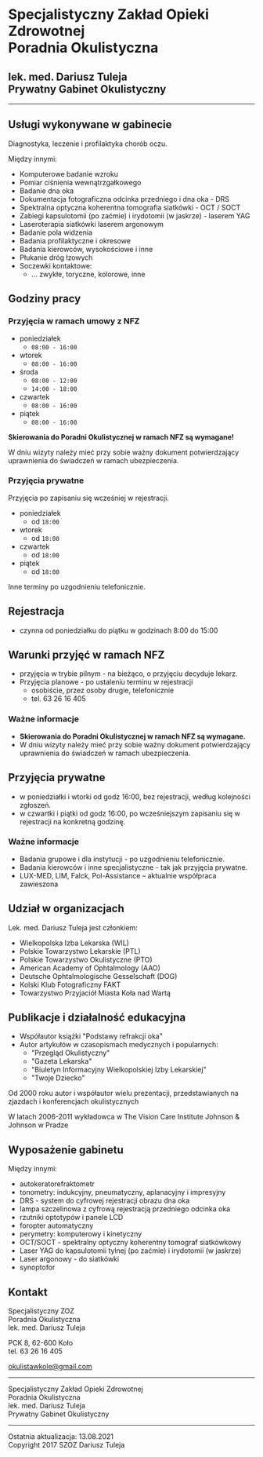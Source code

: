 # Specjalistyczny Zakład Opieki Zdrowotnej<br>Poradnia Okulistyczna<br>

## lek. med. Dariusz Tuleja<br>Prywatny Gabinet Okulistyczny

---

## Usługi wykonywane w gabinecie

Diagnostyka, leczenie i profilaktyka chorób oczu.

Między innymi:

- Komputerowe badanie wzroku
- Pomiar ciśnienia wewnątrzgałkowego
- Badanie dna oka
- Dokumentacja fotograficzna odcinka przedniego i dna oka - DRS
- Spektralna optyczna koherentna tomografia siatkówki - OCT / SOCT
- Zabiegi kapsulotomii (po zaćmie) i irydotomii (w jaskrze) - laserem YAG
- Laseroterapia siatkówki laserem argonowym
- Badanie pola widzenia
- Badania profilaktyczne i okresowe
- Badania kierowców, wysokościowe i inne
- Płukanie dróg łzowych
- Soczewki kontaktowe:
  - ... zwykłe, toryczne, kolorowe, inne

## Godziny pracy

### Przyjęcia w ramach umowy z NFZ

- poniedziałek 
  - `08:00 - 16:00`
- wtorek 
  - `08:00 - 16:00`
- środa 
  - `08:00 - 12:00`
  - `14:00 - 18:00`
- czwartek 
  - `08:00 - 16:00`
- piątek 
  - `08:00 - 16:00`

**Skierowania do Poradni Okulistycznej w ramach NFZ są wymagane!**

W dniu wizyty należy mieć przy sobie ważny dokument potwierdzający uprawnienia do świadczeń w ramach ubezpieczenia.

### Przyjęcia prywatne

Przyjęcia po zapisaniu się wcześniej w rejestracji.

- poniedziałek 
  - od `18:00`
- wtorek 
  - od `18:00`
- czwartek 
  - od `18:00`
- piątek 
  - od `18:00`

Inne terminy po uzgodnieniu telefonicznie.

## Rejestracja

- czynna od poniedziałku do piątku w godzinach 8:00 do 15:00

## Warunki przyjęć w ramach NFZ

- przyjęcia w trybie pilnym - na bieżąco, o przyjęciu decyduje lekarz.
- Przyjęcia planowe - po ustaleniu terminu w rejestracji 
  - osobiście, przez osoby drugie, telefonicznie 
  - tel. 63 26 16 405

### Ważne informacje

- **Skierowania do Poradni Okulistycznej w ramach NFZ są wymagane.**
- W dniu wizyty należy mieć przy sobie ważny dokument potwierdzający uprawnienia do świadczeń w ramach ubezpieczenia.

## Przyjęcia prywatne

- w poniedziałki i wtorki od godz 16:00, bez rejestracji, według kolejności zgłoszeń.
- w czwartki i piątki od godz 16:00, po wcześniejszym zapisaniu się w rejestracji na konkretną godzinę.

### Ważne informacje

- Badania grupowe i dla instytucji - po uzgodnieniu telefonicznie.
- Badania kierowców i inne specjalistyczne - tak jak przyjęcia prywatne.
- LUX-MED, LIM, Falck, Pol-Assistance – aktualnie współpraca zawieszona

## Udział w organizacjach

Lek. med. Dariusz Tuleja jest członkiem:

- Wielkopolska Izba Lekarska (WIL)
- Polskie Towarzystwo Lekarskie (PTL)
- Polskie Towarzystwo Okulistyczne (PTO)
- American Academy of Ophtalmology (AAO)
- Deutsche Ophtalmologische Gesselschaft (DOG)
- Kolski Klub Fotograficzny FAKT
- Towarzystwo Przyjaciół Miasta Koła nad Wartą

## Publikacje i działalność edukacyjna

- Współautor książki "Podstawy refrakcji oka"
- Autor artykułów w czasopismach medycznych i popularnych:
  - "Przegląd Okulistyczny"
  - "Gazeta Lekarska"
  - "Biuletyn Informacyjny Wielkopolskiej Izby Lekarskiej"
  - "Twoje Dziecko"

Od 2000 roku autor i współautor wielu prezentacji, przedstawianych na zjazdach i konferencjach okulistycznych

W latach 2006-2011 wykładowca w The Vision Care Institute Johnson & Johnson w Pradze

## Wyposażenie gabinetu

Między innymi:

- autokeratorefraktometr
- tonometry: indukcyjny, pneumatyczny, aplanacyjny i impresyjny
- DRS - system do cyfrowej rejestracji obrazu dna oka
- lampa szczelinowa z cyfrową rejestracją przedniego odcinka oka
- rzutniki optotypów i panele LCD
- foropter automatyczny
- perymetry: komputerowy i kinetyczny
- OCT/SOCT - spektralny optyczny koherentny tomograf siatkówkowy
- Laser YAG do kapsulotomii tylnej (po zaćmie) i irydotomii (w jaskrze)
- Laser argonowy - do siatkówki
- synoptofor

## Kontakt

Specjalistyczny ZOZ<br>
Poradnia Okulistyczna<br>
lek. med. Dariusz Tuleja<br>

PCK 8, 62-600 Koło<br>
tel. 63 26 16 405<br>

okulistawkole@gmail.com

---

Specjalistyczny Zakład Opieki Zdrowotnej<br>
Poradnia Okulistyczna<br>
lek. med. Dariusz Tuleja<br>
Prywatny Gabinet Okulistyczny<br>

---

Ostatnia aktualizacja: 13.08.2021<br>
Copyright 2017 SZOZ Dariusz Tuleja
